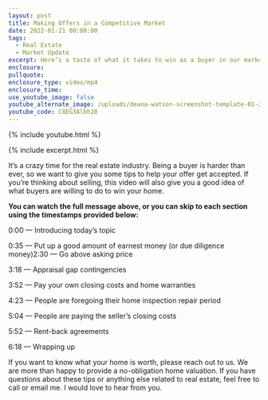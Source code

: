```yaml
---
layout: post
title: Making Offers in a Competitive Market
date: 2022-01-21 00:00:00
tags:
  - Real Estate
  - Market Update
excerpt: Here’s a taste of what it takes to win as a buyer in our market.
enclosure:
pullquote:
enclosure_type: video/mp4
enclosure_time:
use_youtube_image: false
youtube_alternate_image: /uploads/deana-watson-screenshot-template-01-21-yt.png
youtube_code: C8EG3Albh20
---
```

{% include youtube.html %}

{% include excerpt.html %}

It’s a crazy time for the real estate industry. Being a buyer is harder than ever, so we want to give you some tips to help your offer get accepted. If you’re thinking about selling, this video will also give you a good idea of what buyers are willing to do to win your home.&nbsp;

**You can watch the full message above, or you can skip to each section using the timestamps provided below:&nbsp;**

0:00 — Introducing today’s topic

0:35 — Put up a good amount of earnest money (or due diligence money)2:30 — Go above asking price

3:18 — Appraisal gap contingencies

3:52 — Pay your own closing costs and home warranties

4:23 — People are foregoing their home inspection repair period

5:04 — People are paying the seller’s closing costs

5:52 — Rent-back agreements

6:18 — Wrapping up

If you want to know what your home is worth, please reach out to us. We are more than happy to provide a no-obligation home valuation. If you have questions about these tips or anything else related to real estate, feel free to call or email me. I would love to hear from you.
